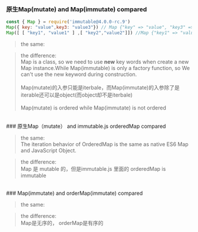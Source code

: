 
### 原生Map(mutate) and  Map(immutate) compared

```javascript
const { Map } = require('immutable@4.0.0-rc.9')
Map({ key: "value",key3: "value3"}) // Map {"key" => "value", "key3" => "value3"}
Map([ [ "key1", "value1" ] ,[ "key2","value2"]]) //Map {"key1" => "value1", "key2" => "value2"}
```

> the same:

> the difference:
<br>Map is a class, so we need to use <b>new</b> key words when create a new Map instance.While Map(immutable) is only a factory function, so We can't use the new keyword during construction.<br>
<br>Map(mutate)的入参只能是iterbale，而Map(immutate)的入参除了是iterable还可以是object(而object却不是iterbale)<br>
<br>Map(mutate) is ordered while Map(immutate) is not ordered

<br>
### 原生Map（mutate） and  immutable.js orderedMap compared

> the same:
<br>The iteration behavior of OrderedMap is the same as native ES6 Map and JavaScript Object.

> the difference:
<br>Map 是 mutable 的，但是immutable.js 里面的 orderedMap is immutable <br>


<br>
### Map(immutate) and  orderMap(immutate) compared

> the same: 

> the difference:
<br>Map是无序的， orderMap是有序的


